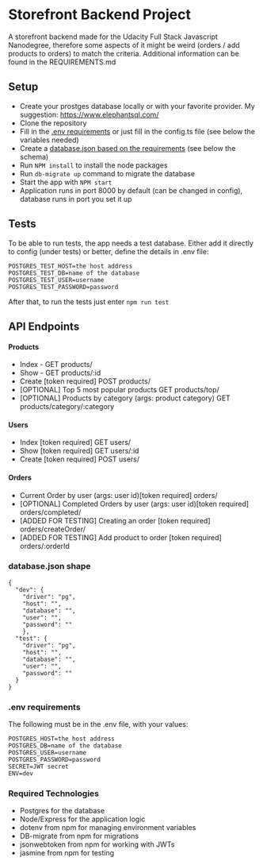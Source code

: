 # Storefront Backend Project

A storefront backend made for the Udacity Full Stack Javascript Nanodegree, therefore some aspects of it might be weird (orders / add products to orders) to match the criteria. Additional information can be found in the REQUIREMENTS.md

## Setup

- Create your prostges database locally or with your favorite provider. My suggestion: https://www.elephantsql.com/
- Clone the repository
- Fill in the [.env requirements](#.env) or just fill in the config.ts file (see below the variables needed)
- Create a [database.json based on the requirements](#database.json) (see below the schema)
- Run `NPM install` to install the node packages
- Run `db-migrate up` command to migrate the database
- Start the app with `NPM start`
- Application runs in port 8000 by default (can be changed in config), database runs in port you set it up

## Tests

To be able to run tests, the app needs a test database. Either add it directly to config (under tests) or better, define the details in .env file:

```
POSTGRES_TEST_HOST=the host address
POSTGRES_TEST_DB=name of the database
POSTGRES_TEST_USER=username
POSTGRES_TEST_PASSWORD=password
```

After that, to run the tests just enter `npm run test`

## API Endpoints

#### Products

- Index - GET products/
- Show - GET products/:id
- Create [token required] POST products/
- [OPTIONAL] Top 5 most popular products GET products/top/
- [OPTIONAL] Products by category (args: product category) GET products/category/:category

#### Users

- Index [token required] GET users/
- Show [token required] GET users/:id
- Create [token required] POST users/

#### Orders

- Current Order by user (args: user id)[token required] orders/
- [OPTIONAL] Completed Orders by user (args: user id)[token required] orders/completed/
- [ADDED FOR TESTING] Creating an order [token required] orders/createOrder/
- [ADDED FOR TESTING] Add product to order [token required] orders/:orderId

### database.json shape

```
{
  "dev": {
    "driver": "pg",
    "host": "",
    "database": "",
    "user": "",
    "password": ""
    },
  "test": {
    "driver": "pg",
    "host": "",
    "database": "",
    "user": "",
    "password": ""
  }
}
```

### .env requirements

The following must be in the .env file, with your values:

```
POSTGRES_HOST=the host address
POSTGRES_DB=name of the database
POSTGRES_USER=username
POSTGRES_PASSWORD=password
SECRET=JWT secret
ENV=dev
```

### Required Technologies

- Postgres for the database
- Node/Express for the application logic
- dotenv from npm for managing environment variables
- DB-migrate from npm for migrations
- jsonwebtoken from npm for working with JWTs
- jasmine from npm for testing
